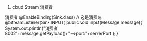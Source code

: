 1. cloud Stream 消费者

消费者
@EnableBinding(Sink.class) // 这是消费端
  @StreamListener(Sink.INPUT)
    public void input(Message<String> message){
        System.out.println("消费者8002"+message.getPayload()+"==>port:"+serverPort );
    }